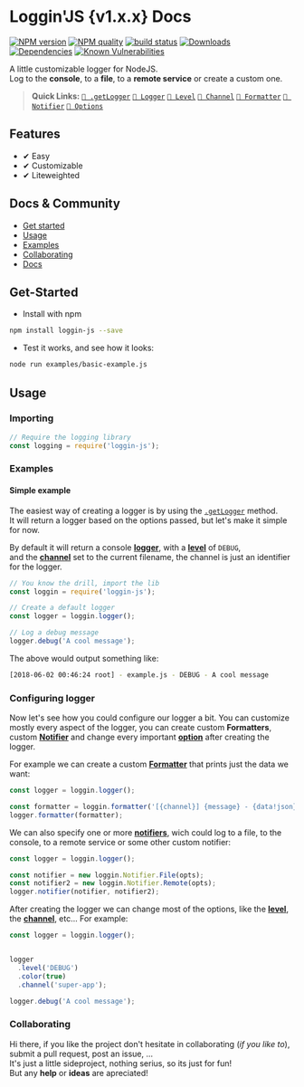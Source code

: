 

<!-- Links -->
[npm-image]: https://img.shields.io/npm/v/loggin-js.svg?style=flat-square
[npm-url]: https://npmjs.org/package/loggin-js

[travis-image]: https://img.shields.io/travis/nombrekeff/loggin-js.svg?style=flat-square
[travis-url]: https://travis-ci.org/nombrekeff/loggin-js

[code-quality-badge]: http://npm.packagequality.com/shield/loggin-js.svg?style=flat-square
[code-quality-link]: https://packagequality.com/#?package=loggin-js

[downloads-badge]: https://img.shields.io/npm/dt/loggin-js.svg?style=flat-square
[downloads-link]: https://www.npmjs.com/package/loggin-js

[dependencies-badge]: https://img.shields.io/david/nombrekeff/loggin-js.svg?style=flat-square
[dependencies-link]: https://david-dm.org/nombrekeff/loggin-js?view=tree

[vulnerabilities-badge]: https://snyk.io/test/npm/loggin-js/badge.svg?style=flat-square
[vulnerabilities-link]: https://snyk.io/test/npm/loggin-js

[docs:severity]: https://github.com/nombrekeff/loggin-js/wiki/Severity
[docs:notifiers]: https://github.com/nombrekeff/loggin-js/wiki/Notifiers
[docs:formatter]: https://github.com/nombrekeff/loggin-js/wiki/formatters
[docs:logger]: https://github.com/nombrekeff/loggin-js/wiki/logger
[docs:getLogger]: https://github.com/nombrekeff/loggin-js/wiki/getLogger
[docs:channel]: https://github.com/nombrekeff/loggin-js/wiki/channel
[docs:logger-options]: https://github.com/nombrekeff/loggin-js/wiki/logger-options

# Loggin'JS {v1.x.x} Docs
[![NPM version][npm-image]][npm-url]
[![NPM quality][code-quality-badge]][code-quality-link]
[![build status][travis-image]][travis-url]
[![Downloads][downloads-badge]][downloads-link]
[![Dependencies][dependencies-badge]][dependencies-link]
[![Known Vulnerabilities][vulnerabilities-badge]][vulnerabilities-link]


A little customizable logger for NodeJS.  
Log to the **console**, to a **file**, to a **remote service** or create a custom one.
> **Quick Links:**
[`🔗 .getLogger`][docs:getLogger]
[`🔗 Logger`][docs:logger]
[`🔗 Level`][docs:severity]
[`🔗 Channel`][docs:channel]
[`🔗 Formatter`][docs:formatter]
[`🔗 Notifier`][docs:notifiers]
[`🔗 Options`][docs:logger-options]

## Features
* ✔︎ Easy 
* ✔︎ Customizable
* ✔︎ Liteweighted

## Docs & Community
* [Get started](#get-started)
* [Usage](#usage)
* [Examples](#examples)
* [Collaborating](#collaborating)
* [Docs](https://github.com/nombrekeff/logging-js/wiki)

## Get-Started
* Install with npm
```bash
npm install loggin-js --save
```

* Test it works, and see how it looks:
```bash
node run examples/basic-example.js
```

## Usage
### Importing
```javascript
// Require the logging library
const logging = require('loggin-js');
```

### Examples
#### Simple example
The easiest way of creating a logger is by using the [`.getLogger`][docs:getLogger] method.  
It will return a logger based on the options passed, but let's make it simple for now.

By default it will return a console [**logger**][docs:logger], with a [**level**][docs:severity] of `DEBUG`,   
and the [**channel**][docs:channel] set to the current filename, the channel is just an identifier for the logger.
```js
// You know the drill, import the lib
const loggin = require('loggin-js');

// Create a default logger
const logger = loggin.logger();

// Log a debug message
logger.debug('A cool message');
```
The above would output something like:
```bash
[2018-06-02 00:46:24 root] - example.js - DEBUG - A cool message
```

### Configuring logger

Now let's see how you could configure our logger a bit.
You can customize mostly every aspect of the logger, you can create custom **Formatters**, custom [**Notifier**][docs:notifiers] and change every important [**option**][docs:logger-options] after creating the logger.

For example we can create a custom [**Formatter**][docs:formatter] that prints just the data we want:
```js
const logger = loggin.logger();

const formatter = loggin.formatter('[{channel}] {message} - {data!json}');
logger.formatter(formatter);
```

We can also specify one or more [**notifiers**][docs:notifiers], wich could log to a file, 
to the console, to a remote service or some other custom notifier:
```js
const logger = loggin.logger();

const notifier = new loggin.Notifier.File(opts);
const notifier2 = new loggin.Notifier.Remote(opts);
logger.notifier(notifier, notifier2);
```

After creating the logger we can change most of the options, like the [**level**][docs:severity], the [**channel**][docs:channel], etc... For example:
```js
const logger = loggin.logger();


logger
  .level('DEBUG')
  .color(true)
  .channel('super-app');

logger.debug('A cool message');
```

### Collaborating
Hi there, if you like the project don't hesitate in collaborating (_if you like to_), submit a pull request, post an issue, ...   
It's just a little sideproject, nothing serius, so its just for fun!  
But any **help** or **ideas** are apreciated!


[RFC3164]: https://tools.ietf.org/html/rfc3164

